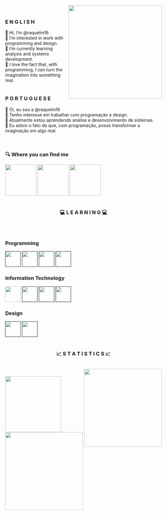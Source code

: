 <img align="right" width="300px" style="margin-top:-20px"  src="https://sdk.bitmoji.com/render/panel/e0c8b93f-c246-46e8-9db2-ec0cb01ec9eb-ff4c64b6-a138-42a8-87f8-b0615868c0f9-v1.png?transparent=1&palette=1" width="300" height="300" class="media-object  img-responsive img-thumbnail">
   
   <h3>E N G L I S H </h3> 
   👋 Hi, I’m @raquelm16 <br>
   👀 I’m interested in work with programming and design. <br>
   🌱 I’m currently learning analysis and systems development. <br>
   💞️ I love the fact that, with programming, I can turn the imagination into something real. <br>
   <br>
   <h3>P O R T U G U E S E </h3>
   👋 Oi, eu sou a @raquelm16 <br>
   👀 Tenho interesse em trabalhar com programação e design. <br>
   🌱 Atualmente estou aprendendo análise e desenvolvimento de sistemas. <br>
   💞️ Eu adoro o fato de que, com programação, posso transformar a imaginação em algo real. <br>
<br>
<br>

 
<h3 align="left">🔍 Where you can find me </h3>

<a href="https://www.linkedin.com/in/raquelmc/"><img src="https://user-images.githubusercontent.com/100868145/170832845-13e0fd24-16f7-4b30-988f-fc01ab7acc40.png" width="100" height="100"  class="media-object  img-responsive img-thumbnail"></a>
<a href="https://www.skoob.com.br/usuario/raquelm16/"><img src="https://user-images.githubusercontent.com/100868145/170867616-3376cef0-aa82-4555-a27c-04b0210785e8.png"  width="100" height="100" class="media-object  img-responsive img-thumbnail"></a>
<a href="mailto:raquelmc365@gmail.com"><img src="https://user-images.githubusercontent.com/100868145/170833005-34940b65-11c5-486d-900b-6ab72ff895a2.png" width="100" height="100"  class="media-object  img-responsive img-thumbnail"></a>
<br>
<br>

<h3 align="center"> 💻 L E A R N I N G 💻</h3>
<br>
<br>
<h3 align="left">Programming</h3>
<code><a href=""><img src="https://user-images.githubusercontent.com/100868145/170838822-6cb4cd89-9f72-409d-a36c-de72e8d5dc1d.png" width="50" height="50"></a></code>
<code><a href=""><img src="https://user-images.githubusercontent.com/100868145/170838851-fcd426df-38b9-4ae0-a232-e45b828c52a1.png" width="50" height="50"></a></code>
<code><a href=""><img src="https://user-images.githubusercontent.com/100868145/170839652-f4cbd22c-bed2-4377-a9d7-c9225de77a17.png" width="50" height="50"></a></code>
<code><a href=""><img src="https://user-images.githubusercontent.com/100868145/170840175-bd005f02-af3e-42f3-9c53-e56d2b2e3c17.png" width="50" height="50"></a></code>
<br>
<h3 align="left">Information Technology</h3>
<code><a href="https://drive.google.com/file/d/1ZQqlM_3ncWXfy-NqMBejx2KVkDbcOUXa/view"><img src="https://user-images.githubusercontent.com/100868145/170839772-0432b6b5-a27a-47d7-969d-913a7c95fabd.png" width="50" height="50"></a></code>
<code><a href=""><img src="https://user-images.githubusercontent.com/100868145/170839826-6ac3d0bc-7dc2-4ff6-8c48-8601c77d654d.png" width="50" height="50"></a></code>
<code><a href=""><img src="https://user-images.githubusercontent.com/100868145/170839845-dbf7e4e3-0ba4-494a-921c-1aea554aabb9.png" width="50" height="50"></a></code>
<code><a href=""><img src="https://user-images.githubusercontent.com/100868145/170839859-b1fa6e51-bd71-4a12-8b5f-e455668e8941.png" width="50" height="50"></a></code>
<br>
<h3 align="left">Design</h3>
<code><a href=""><img src="https://user-images.githubusercontent.com/100868145/170840112-d02a2c93-68b4-4a94-801d-c37e8d35f86c.png" width="50" height="50"></a></code>
<code><a href=""><img src="https://user-images.githubusercontent.com/100868145/170840127-64e1b327-875d-45bc-9447-f46765005ee3.png" width="50" height="50"></a></code>
<br>
<br>


<h3 align="center"> 📈 S T A T I S T I C S 📈</h3> 
<br>
<img align="right" src="https://sdk.bitmoji.com/render/panel/9e669e76-bd42-43ba-bc81-83741de280f5-ff4c64b6-a138-42a8-87f8-b0615868c0f9-v1.png?transparent=1&palette=1" width="250" height="250" class="media-object img-responsive img-thumbnail">
<a href="https://github.com/raquelm16">
  <h3 align="left"><img height="180em" src="https://github-readme-stats-eight-theta.vercel.app/api?username=raquelm16&show_icons=true&theme=darcula&icon_color=2f548f&include_all_commits=true&count_private=true"/>
     <br>
  <img height="250em" src="https://github-readme-stats-eight-theta.vercel.app/api/top-langs/?username=raquelm16&layout=default&langs_count=10&theme=darcula&"/></h3>
     <br>
   
